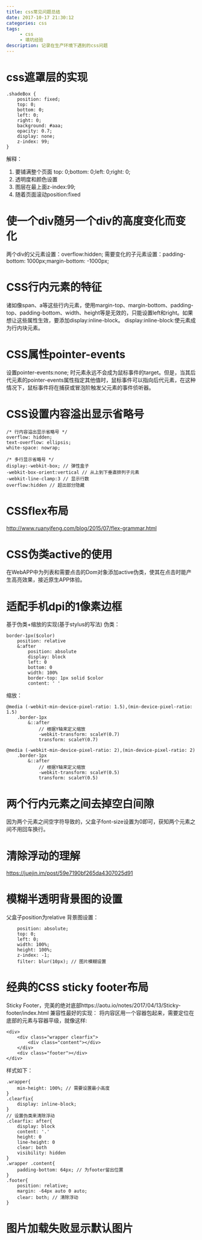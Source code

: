 ```yaml
---
title: css常见问题总结
date: 2017-10-17 21:30:12
categories: css
tags:
     - css
     - 填坑经验
description: 记录在生产环境下遇到的css问题
---
```

# css遮罩层的实现
```
.shadeBox {
    position: fixed;
    top: 0;
    bottom: 0;
    left: 0;
    right: 0;
    background: #aaa;
    opacity: 0.7;
    display: none;
    z-index: 99;
}
```
解释：
1. 要铺满整个页面    top: 0;bottom: 0;left: 0;right: 0;
2. 透明度和颜色设置
3. 图层在最上面z-index:99;
4. 随着页面滚动position:fixed

# 使一个div随另一个div的高度变化而变化
两个div的父元素设置：overflow:hidden;
需要变化的子元素设置：padding-bottom: 1000px;margin-bottom: -1000px;

# CSS行内元素的特征
诸如像span、a等这些行内元素，使用margin-top、margin-bottom、padding-top、padding-bottom、width、height等是无效的，只能设置left和right。如果想让这些属性生效，要添加display:inline-block。
display:inline-block:使元素成为行内块元素。

# CSS属性pointer-events
设置pointer-events:none; 时元素永远不会成为鼠标事件的target。但是，当其后代元素的pointer-events属性指定其他值时，鼠标事件可以指向后代元素，在这种情况下，鼠标事件将在捕获或冒泡阶触发父元素的事件侦听器。

# CSS设置内容溢出显示省略号
```
/* 行内容溢出显示省略号 */
overflow: hidden;
text-overflow: ellipsis;
white-space: nowrap;

/* 多行显示省略号 */
display:-webkit-box; // 弹性盒子
-webkit-box-orient:vertical // 从上到下垂直排列子元素
-webkit-line-clamp:3 // 显示行数
overflow:hidden // 超出部分隐藏
```
# CSSflex布局
http://www.ruanyifeng.com/blog/2015/07/flex-grammar.html
# CSS伪类active的使用
在WebAPP中为列表和需要点击的Dom对象添加active伪类，使其在点击时能产生高亮效果，接近原生APP体验。

# 适配手机dpi的1像素边框
基于伪类+缩放的实现(基于stylus的写法)
伪类：
```
border-1px($color)
    position: relative
    &:after
        position: absolute
        display: block
        left: 0
        bottom: 0
        width: 100%
        border-top: 1px solid $color
        content: ' '
```
缩放：
```
@media (-webkit-min-device-pixel-ratio: 1.5),(min-device-pixel-ratio: 1.5)
    .border-1px
        &::after
            // 根据Y轴来定义缩放
            -webkit-transform: scaleY(0.7)
            transform: scaleY(0.7)

@media (-webkit-min-device-pixel-ratio: 2),(min-device-pixel-ratio: 2)
    .border-1px
        &::after
            // 根据Y轴来定义缩放
            -webkit-transform: scaleY(0.5)
            transform: scaleY(0.5)
```

# 两个行内元素之间去掉空白间隙
因为两个元素之间空字符导致的，父盒子font-size设置为0即可，获知两个元素之间不用回车换行。

# 清除浮动的理解
https://juejin.im/post/59e7190bf265da4307025d91

# 模糊半透明背景图的设置
父盒子position为relative
背景图设置：
```
    position: absolute;
    top: 0;
    left: 0;
    width: 100%;
    height: 100%;
    z-index: -1;
    filter: blur(10px); // 图片模糊设置
```

# 经典的CSS sticky footer布局
Sticky Footer，完美的绝对底部https://aotu.io/notes/2017/04/13/Sticky-footer/index.html
兼容性最好的实现：
将内容区用一个容器包起来，需要定位在底部的元素与容器平级，就像这样:
```
<div>
    <div class="wrapper clearfix">
        <div class="content"></div>
    </div>
    <div class="footer"></div>
</div>
```
样式如下：
```
.wrapper{
    min-height: 100%; // 需要设置最小高度
}
.clearfix{
    display: inline-block;
}
// 设置伪类来清除浮动
.clearfix: after{
    display: block
    content: '.'
    height: 0
    line-height: 0
    clear: both
    visibility: hidden
}
.wrapper .content{
    padding-bottom: 64px; // 为footer留出位置
}
.footer{
    position: relative;
    margin: -64px auto 0 auto;
    clear: both; // 清除浮动
}
```

# 图片加载失败显示默认图片
